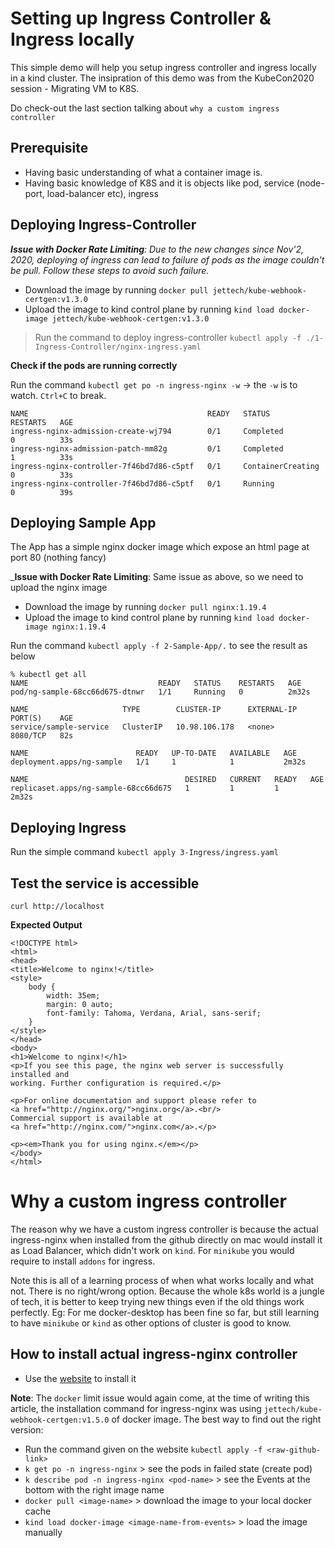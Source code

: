 # Setting up Ingress Controller & Ingress locally

This simple demo will help you setup ingress controller and ingress locally in a kind cluster. The insipration of this demo was from the KubeCon2020 session - Migrating VM to K8S. 

Do check-out the last section talking about `why a custom ingress controller`

## Prerequisite

- Having basic understanding of what a container image is. 
- Having basic knowledge of K8S and it is objects like pod, service (node-port, load-balancer etc), ingress

## Deploying Ingress-Controller 

_**Issue with Docker Rate Limiting**: Due to the new changes since Nov'2, 2020, deploying of ingress can lead to failure of pods as the image couldn't be pull. Follow these steps to avoid such failure._ 

- Download the image by running `docker pull jettech/kube-webhook-certgen:v1.3.0`
- Upload the image to kind control plane by running `kind load docker-image jettech/kube-webhook-certgen:v1.3.0`

> Run the command to deploy ingress-controller `kubectl apply -f ./1-Ingress-Controller/nginx-ingress.yaml`

**Check if the pods are running correctly**

Run the command `kubectl get po -n ingress-nginx -w` -> the `-w` is to watch. `Ctrl+C` to break.

```
NAME                                        READY   STATUS              RESTARTS   AGE
ingress-nginx-admission-create-wj794        0/1     Completed           0          33s
ingress-nginx-admission-patch-mm82g         0/1     Completed           1          33s
ingress-nginx-controller-7f46bd7d86-c5ptf   0/1     ContainerCreating   0          33s
ingress-nginx-controller-7f46bd7d86-c5ptf   0/1     Running             0          39s
```

## Deploying Sample App

The App has a simple nginx docker image which expose an html page at port 80 (nothing fancy)

_**Issue with Docker Rate Limiting**: Same issue as above, so we need to upload the nginx image

- Download the image by running `docker pull nginx:1.19.4`
- Upload the image to kind control plane by running `kind load docker-image nginx:1.19.4`

Run the command `kubectl apply -f 2-Sample-App/.` to see the result as below

```
% kubectl get all
NAME                             READY   STATUS    RESTARTS   AGE
pod/ng-sample-68cc66d675-dtnwr   1/1     Running   0          2m32s

NAME                     TYPE        CLUSTER-IP      EXTERNAL-IP   PORT(S)    AGE
service/sample-service   ClusterIP   10.98.106.178   <none>        8080/TCP   82s

NAME                        READY   UP-TO-DATE   AVAILABLE   AGE
deployment.apps/ng-sample   1/1     1            1           2m32s

NAME                                   DESIRED   CURRENT   READY   AGE
replicaset.apps/ng-sample-68cc66d675   1         1         1       2m32s
```

## Deploying Ingress 

Run the simple command `kubectl apply 3-Ingress/ingress.yaml`

## Test the service is accessible

`curl http://localhost`

**Expected Output**

```
<!DOCTYPE html>
<html>
<head>
<title>Welcome to nginx!</title>
<style>
    body {
        width: 35em;
        margin: 0 auto;
        font-family: Tahoma, Verdana, Arial, sans-serif;
    }
</style>
</head>
<body>
<h1>Welcome to nginx!</h1>
<p>If you see this page, the nginx web server is successfully installed and
working. Further configuration is required.</p>

<p>For online documentation and support please refer to
<a href="http://nginx.org/">nginx.org</a>.<br/>
Commercial support is available at
<a href="http://nginx.com/">nginx.com</a>.</p>

<p><em>Thank you for using nginx.</em></p>
</body>
</html>
```

# Why a custom ingress controller

The reason why we have a custom ingress controller is because the actual ingress-nginx when installed from the github directly on mac would install it as Load Balancer, which didn't work on `kind`. For `minikube` you would require to install `addons` for ingress. 

Note this is all of a learning process of when what works locally and what not. There is no right/wrong option. Because the whole k8s world is a jungle of tech, it is better to keep trying new things even if the old things work perfectly. Eg: For me docker-desktop has been fine so far, but still learning to have `minikube` or `kind` as other options of cluster is good to know. 

## How to install actual ingress-nginx controller

- Use the [website](https://kubernetes.github.io/ingress-nginx/deploy/) to install it

**Note**: The `docker` limit issue would again come, at the time of writing this article, the installation command for ingress-nginx was using `jettech/kube-webhook-certgen:v1.5.0` of docker image. The best way to find out the right version:
- Run the command  given on the website `kubectl apply -f <raw-github-link>`
- `k get po -n ingress-nginx` > see the pods in failed state (create pod)
- `k describe pod -n ingress-nginx <pod-name>` > see the Events at the bottom with the right image name
- `docker pull <image-name>` > download the image to your local docker cache
- `kind load docker-image <image-name-from-events>` > load the image manually 


